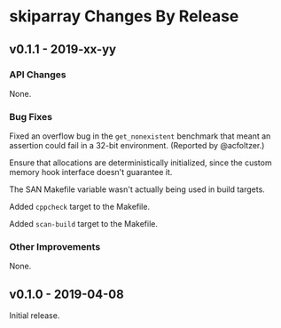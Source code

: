 # skiparray Changes By Release

## v0.1.1 - 2019-xx-yy

### API Changes

None.

### Bug Fixes

Fixed an overflow bug in the `get_nonexistent` benchmark that meant an
assertion could fail in a 32-bit environment. (Reported by @acfoltzer.)

Ensure that allocations are deterministically initialized, since the
custom memory hook interface doesn't guarantee it.

The SAN Makefile variable wasn't actually being used in build targets.

Added `cppcheck` target to the Makefile.

Added `scan-build` target to the Makefile.

### Other Improvements

None.


## v0.1.0 - 2019-04-08

Initial release.
